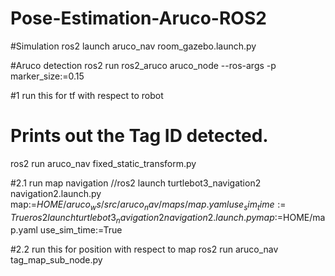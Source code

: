 # Pose-Estimation-Aruco-ROS2

#Simulation
ros2 launch aruco_nav room_gazebo.launch.py

#Aruco detection
ros2 run ros2_aruco aruco_node --ros-args -p marker_size:=0.15

#1 run this for tf with respect to robot
# Prints out the Tag ID detected.
ros2 run aruco_nav fixed_static_transform.py

#2.1 run map navigation
//ros2 launch turtlebot3_navigation2 navigation2.launch.py map:=$HOME/aruco_ws/src/aruco_nav/maps/map.yaml use_sim_time:=True
ros2 launch turtlebot3_navigation2 navigation2.launch.py map:=$HOME/map.yaml use_sim_time:=True


#2.2 run this for position with respect to map
ros2 run aruco_nav tag_map_sub_node.py
